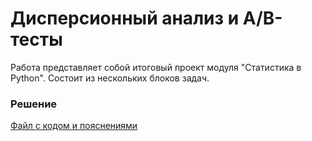 # Дисперсионный анализ и A/B-тесты

Работа представляет собой итоговый проект модуля "Статистика в Python". Состоит из нескольких блоков задач.

### Решение
[Файл с кодом и пояснениями](/Projects/02_Python_statistics/06_Analysis_of_variance_and_AB_tests/Solution.ipynb)
